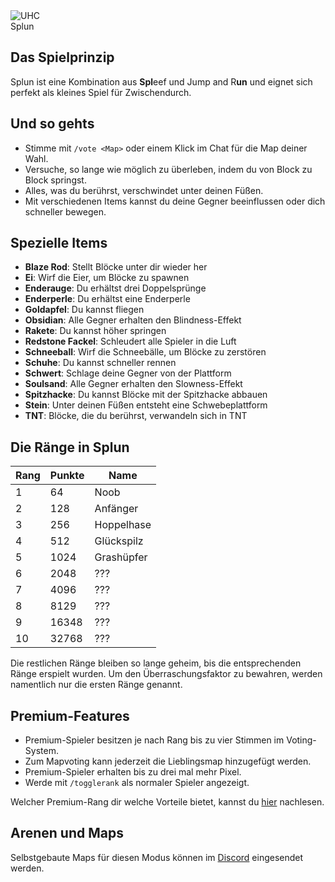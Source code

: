 <div class="banner-wrapper">
    <img alt="UHC" src="../img/Splun.png">
    <div class="banner-text">Splun</div>
</div>

## Das Spielprinzip
Splun ist eine Kombination aus <strong>Spl</strong>eef und Jump and R<strong>un</strong> und eignet sich perfekt als kleines Spiel für Zwischendurch.

## Und so gehts
- Stimme mit `/vote <Map>` oder einem Klick im Chat für die Map deiner Wahl.
- Versuche, so lange wie möglich zu überleben, indem du von Block zu Block springst.
- Alles, was du berührst, verschwindet unter deinen Füßen.
- Mit verschiedenen Items kannst du deine Gegner beeinflussen oder dich schneller bewegen.

## Spezielle Items
- <strong>Blaze Rod</strong>: Stellt Blöcke unter dir wieder her
- <strong>Ei</strong>: Wirf die Eier, um  Blöcke zu spawnen
- <strong>Enderauge</strong>: Du erhältst drei Doppelsprünge
- <strong>Enderperle</strong>: Du erhältst eine Enderperle
- <strong>Goldapfel</strong>: Du kannst fliegen
- <strong>Obsidian</strong>: Alle Gegner erhalten den Blindness-Effekt
- <strong>Rakete</strong>: Du kannst höher springen
- <strong>Redstone Fackel</strong>: Schleudert alle Spieler in die Luft
- <strong>Schneeball</strong>: Wirf die Schneebälle, um Blöcke zu zerstören
- <strong>Schuhe</strong>: Du kannst schneller rennen
- <strong>Schwert</strong>: Schlage deine Gegner von der Plattform
- <strong>Soulsand</strong>: Alle Gegner erhalten den Slowness-Effekt
- <strong>Spitzhacke</strong>: Du kannst Blöcke mit der Spitzhacke abbauen
- <strong>Stein</strong>: Unter deinen Füßen entsteht eine Schwebeplattform
- <strong>TNT</strong>: Blöcke, die du berührst, verwandeln sich in TNT

## Die Ränge in Splun

| Rang | Punkte | Name |
| ------ | ------ | ------ |
| 1 | 64 | Noob |
| 2 | 128 | Anfänger |
| 3 | 256 | Hoppelhase |
| 4 | 512 | Glückspilz |
| 5 | 1024 | Grashüpfer |
| 6 | 2048 | ??? |
| 7 | 4096 | ??? |
| 8 | 8129 | ??? |
| 9 | 16348 | ??? |
| 10 | 32768 | ??? |

Die restlichen Ränge bleiben so lange geheim, bis die entsprechenden Ränge erspielt wurden. Um den Überraschungsfaktor zu bewahren, werden namentlich nur die ersten Ränge genannt. 

## Premium-Features
- Premium-Spieler besitzen je nach Rang bis zu vier Stimmen im Voting-System.
- Zum Mapvoting kann jederzeit die Lieblingsmap hinzugefügt werden.
- Premium-Spieler erhalten bis zu drei mal mehr Pixel.
- Werde mit `/togglerank` als normaler Spieler angezeigt.

Welcher Premium-Rang dir welche Vorteile bietet, kannst du [hier](/ranks/premium/) nachlesen.

## Arenen und Maps
Selbstgebaute Maps für diesen Modus können im [Discord](https://timolia.de/discord) eingesendet werden.
